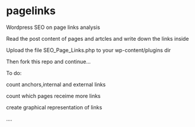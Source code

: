 # pagelinks
Wordpress SEO on page links analysis

Read the post content of pages and artcles and write down the links inside

Upload the file SEO_Page_Links.php to your wp-content/plugins dir

Then fork this repo and continue...

To do:

count anchors,internal and external links

count which pages receime more links

create graphical representation of links

....
